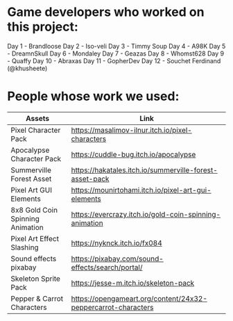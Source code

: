 # Game developers who worked on this project:

Day 1  - Brandloose
Day 2  - Iso-veli
Day 3  - Timmy Soup
Day 4  - A98K
Day 5  - DreamnSkull
Day 6  - Mondaley
Day 7  - Geazas
Day 8  - Whomst628
Day 9  - Quaffy
Day 10 - Abraxas
Day 11 - GopherDev
Day 12 - Souchet Ferdinand (@khusheete)


# People whose work we used:

| Assets                           | Link                                                    |
| -------------------------------- | ------------------------------------------------------- |
| Pixel Character Pack             | https://masalimov-ilnur.itch.io/pixel-characters        |
| Apocalypse Character Pack        | https://cuddle-bug.itch.io/apocalypse                   |
| Summerville Forest Asset         | https://hakatales.itch.io/summerville-forest-asset-pack |
| Pixel Art GUI Elements           | https://mounirtohami.itch.io/pixel-art-gui-elements     |
| 8x8 Gold Coin Spinning Animation | https://evercrazy.itch.io/gold-coin-spinning-animation  |
| Pixel Art Effect Slashing        | https://nyknck.itch.io/fx084                            |
| Sound effects pixabay            | https://pixabay.com/sound-effects/search/portal/        |
| Skeleton Sprite Pack             | https://jesse-m.itch.io/skeleton-pack                   |
| Pepper & Carrot Characters       | https://opengameart.org/content/24x32-peppercarrot-characters|
